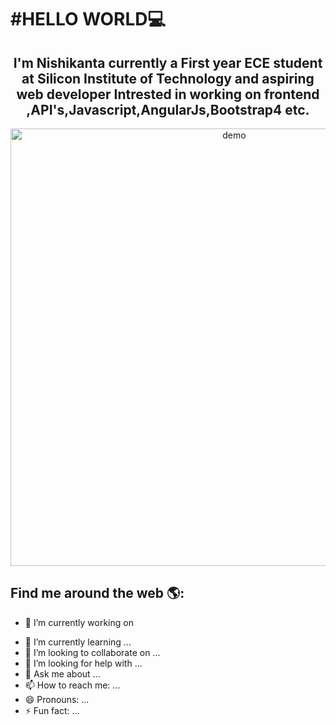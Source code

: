 <h1 style="color="yellow"">#HELLO WORLD💻
</h1>
 <h2 align="center">
            I'm  Nishikanta currently a First year ECE student at Silicon Institute of Technology and aspiring web developer 
                              Intrested in working on frontend ,API's,Javascript,AngularJs,Bootstrap4 etc.
</h2>

<p align="center">
  <img width="700" align="center" src="https://user-images.githubusercontent.com/9840435/60266022-72a82400-98e7-11e9-9958-f9004c2f97e1.gif" alt="demo"/>
</p>


## Find me around the web 🌎:



- 🔭 I’m currently working on 
  <link rel="stylesheet" href="https://cdn.jsdelivr.net/gh/konpa/devicon@master/devicon.min.css">

<!-- in your body -->
<i class="devicon-angularjs-plain-wordmark colored"></i>
<!-- in your header -->
<link rel="stylesheet" href="https://cdn.jsdelivr.net/gh/konpa/devicon@master/devicon.min.css">

<!-- in your body -->
<i class="devicon-atom-original-wordmark"></i>
<!-- in your header -->
<link rel="stylesheet" href="https://cdn.jsdelivr.net/gh/konpa/devicon@master/devicon.min.css">

<!-- in your body -->
<i class="devicon-bootstrap-plain-wordmark colored"></i>
<!-- in your header -->
<link rel="stylesheet" href="https://cdn.jsdelivr.net/gh/konpa/devicon@master/devicon.min.css">

<!-- in your body -->
<i class="devicon-c-plain-wordmark colored"></i>
<!-- in your header -->
<link rel="stylesheet" href="https://cdn.jsdelivr.net/gh/konpa/devicon@master/devicon.min.css">

<!-- in your body -->
<i class="devicon-cplusplus-plain colored"></i>
<!-- in your header -->
<link rel="stylesheet" href="https://cdn.jsdelivr.net/gh/konpa/devicon@master/devicon.min.css">

<!-- in your body -->
<i class="devicon-css3-plain-wordmark colored"></i>
<!-- in your header -->
<link rel="stylesheet" href="https://cdn.jsdelivr.net/gh/konpa/devicon@master/devicon.min.css">

<!-- in your body -->
<i class="devicon-github-plain colored"></i>
<!-- in your header -->
<link rel="stylesheet" href="https://cdn.jsdelivr.net/gh/konpa/devicon@master/devicon.min.css">

<!-- in your body -->
<i class="devicon-javascript-plain colored"></i>
- 🌱 I’m currently learning ...
- 👯 I’m looking to collaborate on ...
- 🤔 I’m looking for help with ...
- 💬 Ask me about ...
- 📫 How to reach me: ...
- 😄 Pronouns: ...
- ⚡ Fun fact: ...
